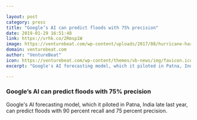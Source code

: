 ```yaml
---

layout: post
category: press
title: "Google’s AI can predict floods with 75% precision"
date: 2019-01-29 16:51:48
link: https://vrhk.co/2Rmsp1W
image: https://venturebeat.com/wp-content/uploads/2017/08/hurricane-harvey.jpg?w=1200&strip=all
domain: venturebeat.com
author: "VentureBeat"
icon: https://venturebeat.com/wp-content/themes/vb-news/img/favicon.ico
excerpt: "Google's AI forecasting model, which it piloted in Patna, India late last year, can predict floods with 90 percent recall and 75 percent precision."

---
```


### Google’s AI can predict floods with 75% precision

Google's AI forecasting model, which it piloted in Patna, India late last year, can predict floods with 90 percent recall and 75 percent precision.